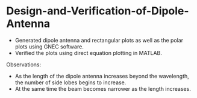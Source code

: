 # Design-and-Verification-of-Dipole-Antenna

- Generated dipole antenna and rectangular plots as well as the polar plots using GNEC software.
- Verified the plots using direct equation plotting in MATLAB.

Observations:

- As the length of the dipole antenna increases beyond the wavelength, the number of side lobes begins to increase.
- At the same time the beam becomes narrower as the length increases.
